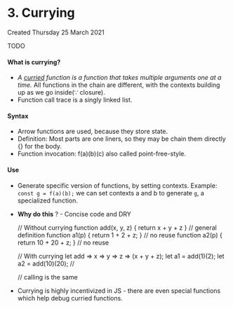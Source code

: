 # 3. Currying
Created Thursday 25 March 2021

TODO

#### What is currying?
- _A [curried](https://medium.com/javascript-scene/curry-and-function-composition-2c208d774983) function is a function that takes multiple arguments one at a time._ All functions in the chain are different, with the contexts building up as we go inside(∵ closure).
- Function call trace is a singly linked list.

#### Syntax
- Arrow functions are used, because they store state.
- Definition: Most parts are one liners, so they may be chain them directly {} for the body.
- Function invocation: f(a)(b)(c) also called point-free-style.

#### Use
- Generate specific version of functions, by setting contexts. Example: `const g = f(a)(b);` we can set contexts a and b to generate `g`, a specialized function.
- **Why do this** ? - Concise code and DRY

  // Without currying
  function add(x, y, z) { return x + y + z } // general definition
  function a1(p) { return 1 + 2 + z; } // no reuse
  function a2(p) { return 10 + 20 + z; } // no reuse

  // With currying
  let add => x => y => z => (x + y + z);
  let a1 = add(1)(2);
  let a2 = add(10)(20); //

  // calling is the same

- Currying is highly incentivized in JS - there are even special functions which help debug curried functions.
